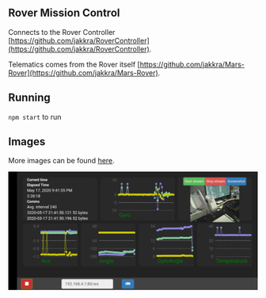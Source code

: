 ## Rover Mission Control
Connects to the Rover Controller [https://github.com/jakkra/RoverController](https://github.com/jakkra/RoverController).

Telematics comes from the Rover itself [https://github.com/jakkra/Mars-Rover](https://github.com/jakkra/Mars-Rover).
 
## Running
`npm start` to run

## Images
More images can be found [here](https://github.com/jakkra/RoverController).

<img src="/.github/ui.jpg "/>

